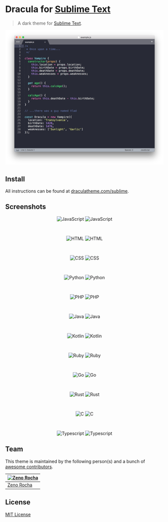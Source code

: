 # Dracula for [Sublime Text](http://sublimetext.com)

> A dark theme for [Sublime Text](http://sublimetext.com).

![Screenshot](./screenshot.png)

## Install

All instructions can be found at [draculatheme.com/sublime](https://draculatheme.com/sublime).

## Screenshots

<div align="center">

![JavaScript](https://img.shields.io/badge/JavaScript-gray.svg?colorB=6272a4)
![JavaScript](https://raw.githubusercontent.com/dracula/sublime/master/images/javascript.png)

<br>

![HTML](https://img.shields.io/badge/HTML-gray.svg?colorB=6272a4)
![HTML](https://raw.githubusercontent.com/dracula/sublime/master/images/html.png)

<br>

![CSS](https://img.shields.io/badge/CSS-gray.svg?colorB=6272a4)
![CSS](https://raw.githubusercontent.com/dracula/sublime/master/images/css.png)

<br>

![Python](https://img.shields.io/badge/Python-gray.svg?colorB=6272a4)
![Python](https://raw.githubusercontent.com/dracula/sublime/master/images/python.png)

<br>

![PHP](https://img.shields.io/badge/PHP-gray.svg?colorB=6272a4)
![PHP](https://raw.githubusercontent.com/dracula/sublime/master/images/php.png)

<br>

![Java](https://img.shields.io/badge/Java-gray.svg?colorB=6272a4)
![Java](https://raw.githubusercontent.com/dracula/sublime/master/images/java.png)

<br>

![Kotlin](https://img.shields.io/badge/Kotlin-gray.svg?colorB=6272a4)
![Kotlin](https://raw.githubusercontent.com/dracula/sublime/master/images/kotlin.png)

<br>

![Ruby](https://img.shields.io/badge/Ruby-gray.svg?colorB=6272a4)
![Ruby](https://raw.githubusercontent.com/dracula/sublime/master/images/ruby.png)

<br>

![Go](https://img.shields.io/badge/Go-gray.svg?colorB=6272a4)
![Go](https://raw.githubusercontent.com/dracula/sublime/master/images/go.png)

<br>

![Rust](https://img.shields.io/badge/Rust-gray.svg?colorB=6272a4)
![Rust](https://raw.githubusercontent.com/dracula/sublime/master/images/rust.png)

<br>

![C](https://img.shields.io/badge/C-gray.svg?colorB=6272a4)
![C](https://raw.githubusercontent.com/dracula/sublime/master/images/c.png)

<br>

![Typescript](https://img.shields.io/badge/Typescript-gray.svg?colorB=6272a4)
![Typescript](https://raw.githubusercontent.com/dracula/sublime/master/images/typescript.png)

</div>

## Team

This theme is maintained by the following person(s) and a bunch of [awesome contributors](https://github.com/dracula/atom/graphs/contributors).

[![Zeno Rocha](https://avatars2.githubusercontent.com/u/398893?v=3&s=70)](https://github.com/zenorocha) |
--- |
[Zeno Rocha](https://github.com/zenorocha) |

## License

[MIT License](./LICENSE)
